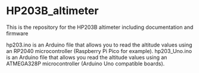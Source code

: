 # HP203B_altimeter
This is the repository for the HP203B altimeter including documentation and firmware

hp203.ino is an Arduino file that allows you to read the altitude values using an RP2040 microcontroller (Raspberry Pi Pico for example).
hp203_Uno.ino is an Arduino file that allows you read the altitude values using an ATMEGA328P microcontroller (Arduino Uno compatible boards).
